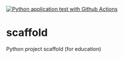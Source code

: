 [![Python application test with Github Actions](https://github.com/gridley-c/scaffold/actions/workflows/main.yml/badge.svg)](https://github.com/gridley-c/scaffold/actions/workflows/main.yml)

# scaffold
Python project scaffold (for education)
